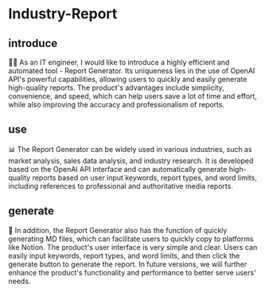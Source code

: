 # Industry-Report
## introduce
👨‍💻 As an IT engineer, I would like to introduce a highly efficient and automated tool - Report Generator. Its uniqueness lies in the use of OpenAI API's powerful capabilities, allowing users to quickly and easily generate high-quality reports. The product's advantages include simplicity, convenience, and speed, which can help users save a lot of time and effort, while also improving the accuracy and professionalism of reports.

## use
📊 The Report Generator can be widely used in various industries, such as market analysis, sales data analysis, and industry research. It is developed based on the OpenAI API interface and can automatically generate high-quality reports based on user input keywords, report types, and word limits, including references to professional and authoritative media reports.

## generate
📝 In addition, the Report Generator also has the function of quickly generating MD files, which can facilitate users to quickly copy to platforms like Notion. The product's user interface is very simple and clear. Users can easily input keywords, report types, and word limits, and then click the generate button to generate the report. In future versions, we will further enhance the product's functionality and performance to better serve users' needs.
